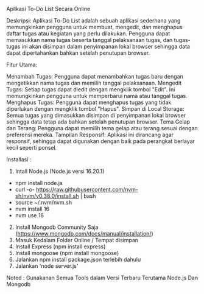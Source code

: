 Aplikasi To-Do List Secara Online

Deskripsi:
Aplikasi To-Do List adalah sebuah aplikasi sederhana yang memungkinkan pengguna untuk membuat, mengedit, dan menghapus daftar tugas atau kegiatan yang perlu dilakukan. Pengguna dapat memasukkan nama tugas beserta tanggal pelaksanaan tugas, dan tugas-tugas ini akan disimpan dalam penyimpanan lokal browser sehingga data dapat dipertahankan bahkan setelah penutupan browser.

Fitur Utama:

Menambah Tugas: Pengguna dapat menambahkan tugas baru dengan mengetikkan nama tugas dan memilih tanggal pelaksanaan.
Mengedit Tugas: Setiap tugas dapat diedit dengan mengklik tombol "Edit". Ini memungkinkan pengguna untuk memperbarui nama atau tanggal tugas.
Menghapus Tugas: Pengguna dapat menghapus tugas yang tidak diperlukan dengan mengklik tombol "Hapus".
Simpan di Local Storage: Semua tugas yang dimasukkan disimpan di penyimpanan lokal browser sehingga data tetap ada bahkan setelah penutupan browser.
Tema Gelap dan Terang: Pengguna dapat memilih tema gelap atau terang sesuai dengan preferensi mereka.
Tampilan Responsif: Aplikasi ini dirancang agar responsif, sehingga dapat digunakan dengan baik pada perangkat berlayar kecil seperti ponsel.

Installasi :
1. Intall Node.js (Node.js versi 16.20.1)
- npm install node.js
- curl -o- https://raw.githubusercontent.com/nvm-sh/nvm/v0.38.0/install.sh | bash
- source ~/.nvm/nvm.sh
- nvm install 16
- nvm use 16
2. Install Mongodb Community Saja (https://www.mongodb.com/docs/manual/installation/)
3. Masuk Kedalam Folder Online / Tempat disimpan
4. Install Express (npm install express)
5. Install mongoose (npm install mongoose)
6. Jalankan npm install package.json terlebih dahulu
7. Jalankan 'node server.js'

Noted :
Gunakanan Semua Tools dalam Versi Terbaru Terutama Node.js Dan Mongodb
